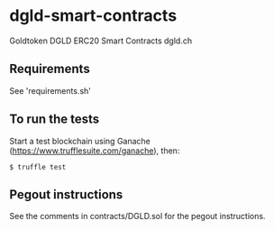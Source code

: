 # dgld-smart-contracts
Goldtoken DGLD ERC20 Smart Contracts dgld.ch

## Requirements
See 'requirements.sh'

## To run the tests
Start a test blockchain using Ganache (https://www.trufflesuite.com/ganache), then:
```
$ truffle test
```

## Pegout instructions
See the comments in contracts/DGLD.sol for the pegout instructions.

